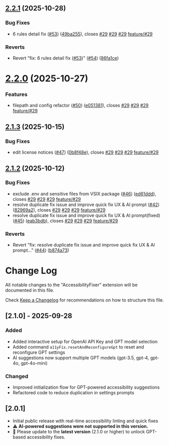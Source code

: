## [2.2.1](https://github.com/osdev-challenge/AccessibilityFixer/compare/v2.2.0...v2.2.1) (2025-10-28)


### Bug Fixes

* 6 rules detail fix ([#53](https://github.com/osdev-challenge/AccessibilityFixer/issues/53)) ([49ba255](https://github.com/osdev-challenge/AccessibilityFixer/commit/49ba255cb384f2aeddba2445f5e8fec6f4c1eade)), closes [#29](https://github.com/osdev-challenge/AccessibilityFixer/issues/29) [#29](https://github.com/osdev-challenge/AccessibilityFixer/issues/29) [#29](https://github.com/osdev-challenge/AccessibilityFixer/issues/29) [feature/#29](https://github.com/osdev-challenge/AccessibilityFixer/issues/29)


### Reverts

* Revert "fix: 6 rules detail fix ([#53](https://github.com/osdev-challenge/AccessibilityFixer/issues/53))" ([#54](https://github.com/osdev-challenge/AccessibilityFixer/issues/54)) ([86fa1ce](https://github.com/osdev-challenge/AccessibilityFixer/commit/86fa1cee8e14b2277c79b3eb449b8de1df8c1c37))

# [2.2.0](https://github.com/osdev-challenge/AccessibilityFixer/compare/v2.1.3...v2.2.0) (2025-10-27)


### Features

* filepath and config refactor ([#50](https://github.com/osdev-challenge/AccessibilityFixer/issues/50)) ([e051381](https://github.com/osdev-challenge/AccessibilityFixer/commit/e0513819cb6a55732032a1b05733cda4b019dae8)), closes [#29](https://github.com/osdev-challenge/AccessibilityFixer/issues/29) [#29](https://github.com/osdev-challenge/AccessibilityFixer/issues/29) [#29](https://github.com/osdev-challenge/AccessibilityFixer/issues/29) [feature/#29](https://github.com/osdev-challenge/AccessibilityFixer/issues/29)

## [2.1.3](https://github.com/osdev-challenge/AccessibilityFixer/compare/v2.1.2...v2.1.3) (2025-10-15)


### Bug Fixes

* edit license notices ([#47](https://github.com/osdev-challenge/AccessibilityFixer/issues/47)) ([0b8f48e](https://github.com/osdev-challenge/AccessibilityFixer/commit/0b8f48eedfc72649f337c912cbd38b1b127f395f)), closes [#29](https://github.com/osdev-challenge/AccessibilityFixer/issues/29) [#29](https://github.com/osdev-challenge/AccessibilityFixer/issues/29) [#29](https://github.com/osdev-challenge/AccessibilityFixer/issues/29) [feature/#29](https://github.com/osdev-challenge/AccessibilityFixer/issues/29)

## [2.1.2](https://github.com/osdev-challenge/AccessibilityFixer/compare/v2.1.1...v2.1.2) (2025-10-12)


### Bug Fixes

* exclude .env and sensitive files from VSIX package ([#46](https://github.com/osdev-challenge/AccessibilityFixer/issues/46)) ([ed61ddd](https://github.com/osdev-challenge/AccessibilityFixer/commit/ed61ddd62ac6767da427600a7876fe2c95db74c1)), closes [#29](https://github.com/osdev-challenge/AccessibilityFixer/issues/29) [#29](https://github.com/osdev-challenge/AccessibilityFixer/issues/29) [#29](https://github.com/osdev-challenge/AccessibilityFixer/issues/29) [feature/#29](https://github.com/osdev-challenge/AccessibilityFixer/issues/29)
* resolve duplicate fix issue and improve quick fix UX & AI prompt ([#42](https://github.com/osdev-challenge/AccessibilityFixer/issues/42)) ([82969a2](https://github.com/osdev-challenge/AccessibilityFixer/commit/82969a28a9b04aa05a29e4ce21ea1fbc09ff4ad1)), closes [#29](https://github.com/osdev-challenge/AccessibilityFixer/issues/29) [#29](https://github.com/osdev-challenge/AccessibilityFixer/issues/29) [#29](https://github.com/osdev-challenge/AccessibilityFixer/issues/29) [feature/#29](https://github.com/osdev-challenge/AccessibilityFixer/issues/29)
* resolve duplicate fix issue and improve quick fix UX & AI prompt(fixed) ([#45](https://github.com/osdev-challenge/AccessibilityFixer/issues/45)) ([eab3bdb](https://github.com/osdev-challenge/AccessibilityFixer/commit/eab3bdb98520840ccd702368556683f423381358)), closes [#29](https://github.com/osdev-challenge/AccessibilityFixer/issues/29) [#29](https://github.com/osdev-challenge/AccessibilityFixer/issues/29) [#29](https://github.com/osdev-challenge/AccessibilityFixer/issues/29) [feature/#29](https://github.com/osdev-challenge/AccessibilityFixer/issues/29)


### Reverts

* Revert "fix: resolve duplicate fix issue and improve quick fix UX & AI prompt…" ([#44](https://github.com/osdev-challenge/AccessibilityFixer/issues/44)) ([b874a73](https://github.com/osdev-challenge/AccessibilityFixer/commit/b874a736ee30640adfa0079fe391c96cb197b201))

# Change Log

All notable changes to the "AccessibilityFixer" extension will be documented in this file.

Check [Keep a Changelog](http://keepachangelog.com/) for recommendations on how to structure this file.

## [2.1.0] - 2025-09-28

### Added

- Added interactive setup for OpenAI API Key and GPT model selection
- Added command `a11yFix.resetAndReconfigureGpt` to reset and reconfigure GPT settings
- AI suggestions now support multiple GPT models (gpt-3.5, gpt-4, gpt-4o, gpt-4o-mini)

### Changed

- Improved initialization flow for GPT-powered accessibility suggestions
- Refactored code to reduce duplication in settings prompts

## [2.0.1]

- Initial public release with real-time accessibility linting and quick fixes
- ⚠️ **AI-powered suggestions were not supported in this version.**
- 🔔 Please update to the **latest version** (2.1.0 or higher) to unlock GPT-based accessibility fixes.
